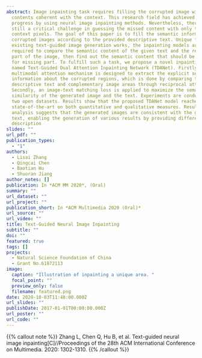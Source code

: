 ```yaml
---
abstract: Image inpainting task requires filling the corrupted image with
  contents coherent with the context. This research field has achieved promising
  progress by using neural image inpainting methods. Nevertheless, there is
  still a critical challenge in guessing the missed content with only the
  context pixels. The goal of this paper is to fill the semantic information in
  corrupted images according to the provided descriptive text. Unique from
  existing text-guided image generation works, the inpainting models are
  required to compare the semantic content of the given text and the remaining
  part of the image, then find out the semantic content that should be filled
  for missing part. To fulfill such a task, we propose a novel inpainting model
  named Text-Guided Dual Attention Inpainting Network (TDANet). Firstly, a dual
  multimodal attention mechanism is designed to extract the explicit semantic
  information about the corrupted regions, which is done by comparing the
  descriptive text and complementary image areas through reciprocal attention.
  Secondly, an image-text matching loss is applied to maximize the semantic
  similarity of the generated image and the text. Experiments are conducted on
  two open datasets. Results show that the proposed TDANet model reaches new
  state-of-the-art on both quantitative and qualitative measures. Result
  analysis suggests that the generated images are consistent with the guidance
  text, enabling the generation of various results by providing different
  description
slides: ""
url_pdf: ""
publication_types:
  - "1"
authors:
  - Lisai Zhang
  - Qingcai Chen
  - Baotian Hu
  - Shuoran Jiang
author_notes: []
publication: In *ACM MM 2020*, (Oral)
summary: ""
url_dataset: ""
url_project: ""
publication_short: In *ACM Multimedia 2020 (Oral)*
url_source: ""
url_video: ""
title: Text-Guided Neural Image Inpainting
subtitle: ""
doi: ""
featured: true
tags: []
projects:
  - Natural Science Foundation of China
  - Grant No.61872113
image:
  caption: "Illustration of inpainting a unique area. "
  focal_point: ""
  preview_only: false
  filename: featured.png
date: 2020-10-03T11:48:00.000Z
url_slides: ""
publishDate: 2017-01-01T00:00:00.000Z
url_poster: ""
url_code: ""
---
```


{{% callout note %}}
Zhang L, Chen Q, Hu B, et al. Text-guided neural image inpainting[C]//Proceedings of the 28th ACM International Conference on Multimedia. 2020: 1302-1310.
{{% /callout %}}

